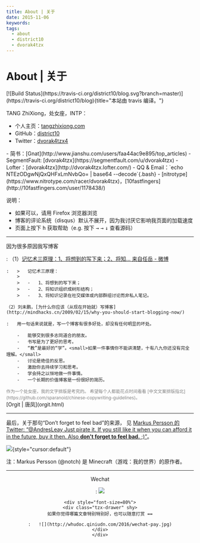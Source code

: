 ```yaml
---
title: About | 关于
date: 2015-11-06
keywords:
tags:
  - about
  - district10
  - dvorak4tzx
---
```


About | 关于
============

<div class="tzx-fright">
[![Build Status](https://travis-ci.org/district10/blog.svg?branch=master)](https://travis-ci.org/district10/blog){title="本站由 travis 编译。"}
</div>

TANG ZhiXiong，处女座，INTP：

-   个人主页：[tangzhixiong.com](http://tangzhixiong.com)
-   GitHub：[district10](https://github.com/district10)
-   Twitter：[dvorak4tzx4](https://twitter.com/dvorak4tzx4)

<div class="tzx-hide">
-   简书：[Gnat](http://www.jianshu.com/users/faa44ac9e895/top_articles)
-   SegmentFault: [dvorak4tzx](https://segmentfault.com/u/dvorak4tzx)
-   Lofter：[dvorak4tzx](http://dvorak4tzx.lofter.com/)
-   QQ & Email：`echo NTEzODgwNjQxQHFxLmNvbQo= | base64 --decode`{.bash}
-   [nitrotype](https://www.nitrotype.com/racer/dvorak4tzx)，[10fastfingers](http://10fastfingers.com/user/1178438/)
</div>

说明：

-   如果可以，请用 Firefox 浏览器浏览
-   博客的评论系统（disqus）默认不展开，因为我讨厌它影响我页面的加载速度
-   页面上按下 <kbd>h</kbd> 获取帮助（e.g. 按下 <kbd>&rarr;</kbd> <kbd>&rarr;</kbd> <kbd>&darr;</kbd> 查看源码）

---

因为很多原因我写博客

:   （1）[记忆术三原理：1、将想到的写下来；2、将知... 来自任岳 - 微博](http://weibo.com/1664910444/Biy24h2m9?type=comment)

    :   >   记忆术三原理：
        >
        >   -   1、将想到的写下来；
        >   -   2、将知识组织成树形结构；
        >   -   3、将知识记录在社交媒体或内部群组讨论而非私人笔记。

    （2）刘未鹏，[为什么你应该（从现在开始就）写博客](http://mindhacks.cn/2009/02/15/why-you-should-start-blogging-now/)

    :   用一句话来说就是，写一个博客有很多好处，却没有任何明显的坏处。

        -   能够交到很多志同道合的朋友。
        -   书写是为了更好的思考。
        -   “教”是最好的“学”。<small>如果一件事情你不能讲清楚，十有八九你还没有完全理解。</small>
        -   讨论是绝佳的反思。
        -   激励你去持续学习和思考。
        -   学会持之以恒地做一件事情。
        -   一个长期的价值博客是一份很好的简历。

<small style="color:gray;">
作为一个处女座，我的文字排版是考究的。
希望每个人都能花点时间看看 [中文文案排版指北](https://github.com/sparanoid/chinese-copywriting-guidelines)。
</small>

<div class="tzx-hide">
[Orgit | 唐凤](orgit.html)
</div>

---

最后，关于那句“Don’t forget to feel bad”的来源，
见 [Markus Persson 的 Twitter: “@AndresLeay Just pirate it. If you still like
it when you can afford it in the future, buy it then. Also **don't forget to
feel bad.** ;)”](https://twitter.com/notch/status/157261795139125248)。

[![](http://whudoc.qiniudn.com/2016/firefox_2016-07-15_21-01-56.png)](http://tangzx.qiniudn.com/notes){style="cursor:default"}

注：Markus Persson (@notch) 是 Minecraft（游戏：我的世界）的原作者。

---

<div class="tzx-drawer" style="text-align: center;" shy>
Wechat

:   ![](http://whudoc.qiniudn.com/2016/wechat-friend.jpg)

    <div style="font-size=80%">
    <div class="tzx-drawer" shy>
    如果你觉得哪篇文章特别特别好，也可以随意打赏 ==

    :   ![](http://whudoc.qiniudn.com/2016/wechat-pay.jpg)
    </div>
    </div>
</div>
